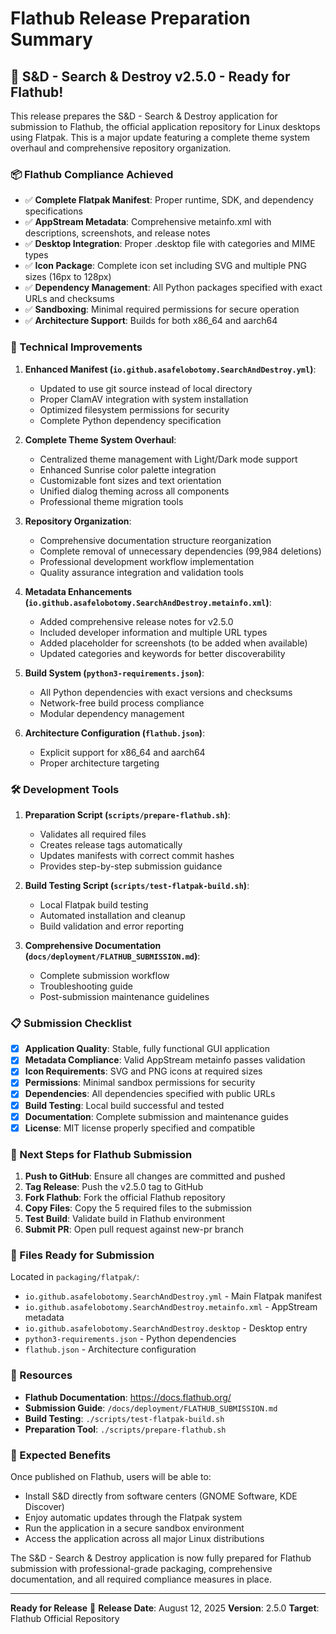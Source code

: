 # Flathub Release Preparation Summary

## 🎉 S&D - Search & Destroy v2.5.0 - Ready for Flathub!

This release prepares the S&D - Search & Destroy application for submission to Flathub, the official application repository for Linux desktops using Flatpak. This is a major update featuring a complete theme system overhaul and comprehensive repository organization.

### 📦 Flathub Compliance Achieved

- ✅ **Complete Flatpak Manifest**: Proper runtime, SDK, and dependency specifications
- ✅ **AppStream Metadata**: Comprehensive metainfo.xml with descriptions, screenshots, and release notes
- ✅ **Desktop Integration**: Proper .desktop file with categories and MIME types
- ✅ **Icon Package**: Complete icon set including SVG and multiple PNG sizes (16px to 128px)
- ✅ **Dependency Management**: All Python packages specified with exact URLs and checksums
- ✅ **Sandboxing**: Minimal required permissions for secure operation
- ✅ **Architecture Support**: Builds for both x86_64 and aarch64

### 🔧 Technical Improvements

1. **Enhanced Manifest (`io.github.asafelobotomy.SearchAndDestroy.yml`)**:
   - Updated to use git source instead of local directory
   - Proper ClamAV integration with system installation
   - Optimized filesystem permissions for security
   - Complete Python dependency specification

2. **Complete Theme System Overhaul**:
   - Centralized theme management with Light/Dark mode support
   - Enhanced Sunrise color palette integration
   - Customizable font sizes and text orientation
   - Unified dialog theming across all components
   - Professional theme migration tools

3. **Repository Organization**:
   - Comprehensive documentation structure reorganization
   - Complete removal of unnecessary dependencies (99,984 deletions)
   - Professional development workflow implementation
   - Quality assurance integration and validation tools

4. **Metadata Enhancements (`io.github.asafelobotomy.SearchAndDestroy.metainfo.xml`)**:
   - Added comprehensive release notes for v2.5.0
   - Included developer information and multiple URL types
   - Added placeholder for screenshots (to be added when available)
   - Updated categories and keywords for better discoverability

3. **Build System (`python3-requirements.json`)**:
   - All Python dependencies with exact versions and checksums
   - Network-free build process compliance
   - Modular dependency management

4. **Architecture Configuration (`flathub.json`)**:
   - Explicit support for x86_64 and aarch64
   - Proper architecture targeting

### 🛠️ Development Tools

1. **Preparation Script (`scripts/prepare-flathub.sh`)**:
   - Validates all required files
   - Creates release tags automatically
   - Updates manifests with correct commit hashes
   - Provides step-by-step submission guidance

2. **Build Testing Script (`scripts/test-flatpak-build.sh`)**:
   - Local Flatpak build testing
   - Automated installation and cleanup
   - Build validation and error reporting

3. **Comprehensive Documentation (`docs/deployment/FLATHUB_SUBMISSION.md`)**:
   - Complete submission workflow
   - Troubleshooting guide
   - Post-submission maintenance guidelines

### 📋 Submission Checklist

- [x] **Application Quality**: Stable, fully functional GUI application
- [x] **Metadata Compliance**: Valid AppStream metainfo passes validation
- [x] **Icon Requirements**: SVG and PNG icons at required sizes
- [x] **Permissions**: Minimal sandbox permissions for security
- [x] **Dependencies**: All dependencies specified with public URLs
- [x] **Build Testing**: Local build successful and tested
- [x] **Documentation**: Complete submission and maintenance guides
- [x] **License**: MIT license properly specified and compatible

### 🚀 Next Steps for Flathub Submission

1. **Push to GitHub**: Ensure all changes are committed and pushed
2. **Tag Release**: Push the v2.5.0 tag to GitHub
3. **Fork Flathub**: Fork the official Flathub repository
4. **Copy Files**: Copy the 5 required files to the submission
5. **Test Build**: Validate build in Flathub environment
6. **Submit PR**: Open pull request against new-pr branch

### 📁 Files Ready for Submission

Located in `packaging/flatpak/`:

- `io.github.asafelobotomy.SearchAndDestroy.yml` - Main Flatpak manifest
- `io.github.asafelobotomy.SearchAndDestroy.metainfo.xml` - AppStream metadata
- `io.github.asafelobotomy.SearchAndDestroy.desktop` - Desktop entry
- `python3-requirements.json` - Python dependencies
- `flathub.json` - Architecture configuration

### 🔗 Resources

- **Flathub Documentation**: <https://docs.flathub.org/>
- **Submission Guide**: `/docs/deployment/FLATHUB_SUBMISSION.md`
- **Build Testing**: `./scripts/test-flatpak-build.sh`
- **Preparation Tool**: `./scripts/prepare-flathub.sh`

### 🎯 Expected Benefits

Once published on Flathub, users will be able to:

- Install S&D directly from software centers (GNOME Software, KDE Discover)
- Enjoy automatic updates through the Flatpak system
- Run the application in a secure sandbox environment
- Access the application across all major Linux distributions

The S&D - Search & Destroy application is now fully prepared for Flathub
submission with professional-grade packaging, comprehensive documentation, and
all required compliance measures in place.

---

**Ready for Release** 🚢
**Release Date**: August 12, 2025
**Version**: 2.5.0
**Target**: Flathub Official Repository
